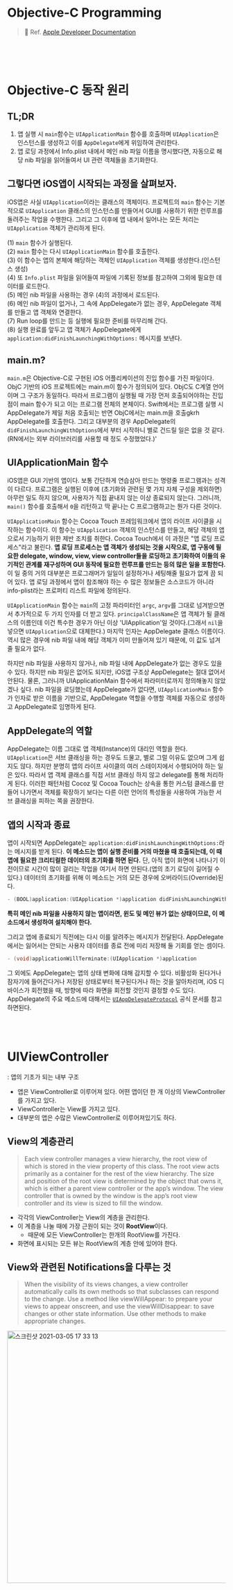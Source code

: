 # Objective-C Programming

> 📗 Ref. [Apple Developer Documentation](https://developer.apple.com/library/archive/documentation/Cocoa/Conceptual/ProgrammingWithObjectiveC/Introduction/Introduction.html#//apple_ref/doc/uid/TP40011210-CH1-SW1)

<br />
<br />
<br />

# Objective-C 동작 원리

## TL;DR

1. 앱 실행 시 `main`함수는 `UIApplicationMain` 함수를 호출하며 `UIApplication`은 인스턴스를 생성하고 이를 `AppDelegate`에게 위임하여 관리한다.
2. 앱 로딩 과정에서 Info.plist 내에서 메인 nib 파일 이름을 명시했다면, 자동으로 해당 nib 파일을 읽어들여서 UI 관련 객체들을 초기화한다.

## 그렇다면 iOS앱이 시작되는 과정을 살펴보자.

iOS앱은 사실 `UIApplication`이라는 클래스의 객체이다. 프로젝트의 `main` 함수는 기본적으로 `UIApplication` 클래스의 인스턴스를 만들어서 GUI를 사용하기 위한 런루프를 돌려주는 작업을 수행한다. 그리고 그 이후에 앱 내에서 일어나는 모든 처리는 `UIApplication` 객체가 관리하게 된다.

(1) `main` 함수가 실행된다.  
(2) `main` 함수는 다시 `UIApplicationMain` 함수를 호출한다.  
(3) 이 함수는 앱의 본체에 해당하는 객체인 `UIApplication` 객체를 생성한다.(인스턴스 생성)  
(4) 또 `Info.plist` 파일을 읽어들여 파일에 기록된 정보를 참고하여 그외에 필요한 데이터를 로드한다.  
(5) 메인 nib 파일을 사용하는 경우 (4)의 과정에서 로드된다.  
(6) 메인 nib 파일이 없거나, 그 속에 AppDelegate가 없는 경우, AppDelegate 객체를 만들고 앱 객체와 연결한다.  
(7) Run loop를 만드는 등 실행에 필요한 준비를 마무리해 간다.  
(8) 실행 완료를 앞두고 앱 객체가 AppDelegate에게 `application:didFinishLaunchingWithOptions:` 메시지를 보낸다.

## main.m?

`main.m`은 Objective-C로 구현된 iOS 어플리케이션의 진입 함수를 가진 파일이다. ObjC 기반의 iOS 프로젝트에는 main.m이 함수가 정의되어 있다. ObjC도 C계열 언어이며 그 구조가 동일하다. 따라서 프로그램이 실행될 때 가장 먼저 호출되어야하는 진입점이 main 함수가 되고 이는 프로그램 전체의 본체이다. Swift에서는 프로그램 실행 시 AppDelegate가 제일 처음 호출되는 반면 ObjC에서는 main.m을 호출gkrh AppDelegate를 호출한다. 그리고 대부분의 경우 AppDelegate의 `didFinishLaunchingWithOptions`에서 부터 시작하니 별로 건드릴 일은 없을 것 같다.(RN에서는 외부 라이브러리를 사용할 때 정도 수정했었다.)'

## UIApplicationMain 함수

iOS앱은 GUI 기반의 앱이다. 보통 간단하게 연습삼아 만드는 명령줄 프로그램과는 성격이 다르다. 프로그램은 실행된 이후에 (초기화와 관련된 몇 가지 자체 구성을 제외하면) 아무런 일도 하지 않으며, 사용자가 직접 끝내지 않는 이상 종료되지 않는다. 그러니까, `main()` 함수를 호출해서 `0`을 리턴하고 딱 끝나는 C 프로그램하고는 뭔가 다른 것이다.

`UIApplicationMain` 함수는 Cocoa Touch 프레임워크에서 앱의 라이프 사이클을 시작하는 함수이다. 이 함수는 `UIApplication` 객체의 인스턴스를 만들고, 해당 객체의 앱으로서 기능하기 위한 제반 조치를 취한다. Cocoa Touch에서 이 과정은 "앱 로딩 프로세스"라고 불린다. **앱 로딩 프로세스는 앱 객체가 생성되는 것을 시작으로, 앱 구동에 필요한 delegate, window, view, view controller들을 로딩하고 초기화하여 이들의 유기적인 관계를 재구성하며 GUI 동작에 필요한 런루프를 만드는 등의 많은 일을 포함한다.** 이 일 중의 거의 대부분은 프로그래머가 일일이 설정하거나 세팅해줄 필요가 없게 끔 되어 있다. 앱 로딩 과정에서 앱이 참조해야 하는 수 많은 정보들은 소스코드가 아니라 info-plist라는 프로퍼티 리스트 파일에 정의된다.

`UIApplicationMain` 함수는 `main`의 고정 파라미터인 `argc`, `argv`를 그대로 넘겨받으면서 추가적으로 두 가지 인자를 더 받고 있다. `principalClassName`은 앱 객체가 될 클래스의 이름인데 이건 특수한 경우가 아닌 이상 'UIApplication'일 것이다.(그래서 `nil`을 넣으면 `UIApplication`으로 대체한다.) 마지막 인자는 AppDelegate 클래스 이름이다. 역시 많은 경우에 nib 파일 내에 해당 객체가 이미 만들어져 있기 때문에, 이 값도 넘겨줄 필요가 없다.

하지만 nib 파일을 사용하지 않거나, nib 파일 내에 AppDelegate가 없는 경우도 있을 수 있다. 하지만 nib 파일은 없어도 되지만, iOS앱 구조상 AppDelegate는 절대 없어서 안된다. 물론, 그러니까 UIApplicationMain 함수에서 파라미터로까지 정의해놓지 않았겠나 싶다. nib 파일을 로딩했는데 AppDelegate가 없다면, `UIApplicationMain` 함수가 인자로 받은 이름을 기반으로, AppDelegate 역할을 수행할 객체를 자동으로 생성하고 AppDelegate로 임명하게 된다.

## AppDelegate의 역할

AppDelegate는 이름 그대로 앱 객체(Instance)의 대리인 역할을 한다. `UIApplication`은 서브 클래싱을 하는 경우도 드물고, 별로 그럴 이유도 없으며 그게 쉽지도 않다. 하지만 분명히 앱의 라이프 사이클의 여러 스테이지에서 수행되어야 하는 일은 있다. 따라서 앱 객체 클래스를 직접 서브 클래싱 하지 않고 delegate를 통해 처리하게 된다. 이러한 패턴처럼 Cocoz 및 Cocoa Touch는 상속을 통한 커스텀 클래스를 만들어 나가면서 객체를 확장하기 보다는 다른 이런 언어의 특성들을 사용하여 가능한 서브 클래싱을 피하는 쪽을 권장한다.

## 앱의 시작과 종료

앱이 시작되면 AppDelegate는 `application:didFinishLaunchingWithOptions:`라는 메시지를 받게 된다. **이 메소드는 앱이 실행 준비를 거의 마쳤을 때 호출되는데, 이 때 앱에 필요한 크리티컬한 데이터의 초기화를 하면 된다.** 단, 아직 앱이 화면에 나타나기 이전이므로 시간이 많이 걸리는 작업을 여기서 하면 안된다.(앱의 초기 로딩이 길어질 수 있다.) 데이터의 초기화를 위해 이 메소드는 거의 모든 경우에 오버라이드(Override)된다.

```objectivec
- (BOOL)application:(UIApplication *)application didFinishLaunchingWithOptions:(NSDictionary *)launchOptions
```

**특히 메인 nib 파일을 사용하지 않는 앱이라면, 윈도 및 메인 뷰가 없는 상태이므로, 이 메소드에서 생성하여 설치해야 한다.**

그리고 앱에 종료되기 직전에는 다시 이를 알려주는 메시지가 전달된다. AppDelegate에서는 잃어서는 안되는 사용자 데이터를 종료 전에 미리 저장해 둘 기회를 얻는 셈이다.

```objectivec
- (void)applicationWillTerminate:(UIApplication *)application
```

그 외에도 AppDelegate는 앱의 상태 변화에 대해 감지할 수 있다. 비활성화 된다거나 잠자기에 들어간다거나 저장된 상태로부터 복구된다거나 하는 것을 알아차리며, iOS 디바이스가 회전했을 때, 방향에 따라 화면을 회전할 것인지 결정할 수도 있다. AppDelegate의 주요 메소드에 대해서는 [`UIAppDelegateProtocol`](https://developer.apple.com/documentation/uikit/uiapplication#//apple_ref/doc/uid/TP40006728) 공식 문서를 참고하면된다.

<br />
<br />

# UIViewController

: 앱의 기초가 되는 내부 구조

-   앱은 ViewController로 이루어져 있다. 어떤 앱이던 한 개 이상의 ViewController를 가지고 있다.
-   ViewController는 View를 가지고 있다.
-   대부분의 앱은 수많은 ViewController로 이루어져있기도 하다.

## View의 계층관리

> Each view controller manages a view hierarchy, the root view of which is stored in the view property of this class. The root view acts primarily as a container for the rest of the view hierarchy. The size and position of the root view is determined by the object that owns it, which is either a parent view controller or the app’s window. The view controller that is owned by the window is the app’s root view controller and its view is sized to fill the window.

-   각각의 ViewController는 View의 계층을 관리한다.
-   이 계층을 나눌 때에 가장 근원이 되는 것이 **RootView**이다.
    -   때문에 모든 ViewController는 한개의 RootView를 가진다.
-   화면에 표시되는 모든 뷰는 RootView의 계층 안에 있어야 한다.

## View와 관련된 Notifications을 다루는 것

> When the visibility of its views changes, a view controller automatically calls its own methods so that subclasses can respond to the change. Use a method like viewWillAppear: to prepare your views to appear onscreen, and use the viewWillDisappear: to save changes or other state information. Use other methods to make appropriate changes.

<img width="582" alt="스크린샷 2021-03-05 17 33 13" src="https://user-images.githubusercontent.com/33711323/110089128-11816500-7dd9-11eb-9b2f-d5de79a09a76.png" align="center">
